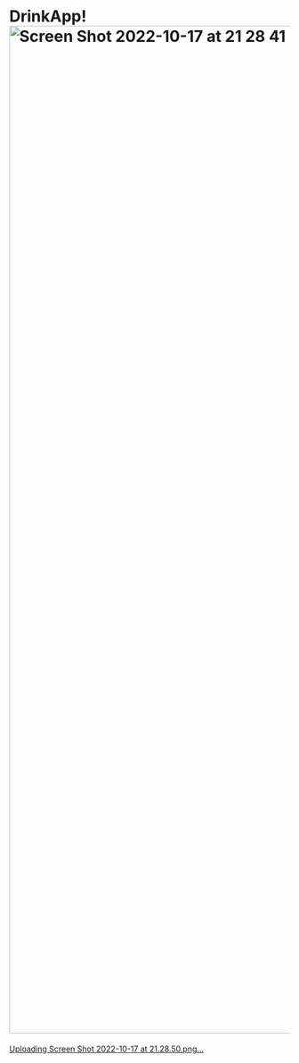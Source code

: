 # DrinkApp!<img width="1808" alt="Screen Shot 2022-10-17 at 21 28 41" src="https://user-images.githubusercontent.com/109949736/196177254-13843d85-b067-47ec-b633-6d1f24b70758.png">
[Uploading Screen Shot 2022-10-17 at 21.28.50.png…]()
